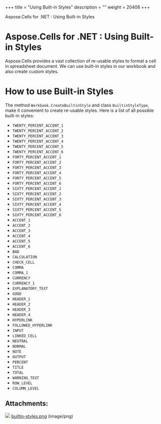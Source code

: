 +++
title = "Using Built-in Styles" 
description = "" 
weight = 20408 
+++

Aspose.Cells for .NET : Using Built-in Styles  

# Aspose.Cells for .NET : Using Built-in Styles


Aspose.Cells provides a vast collection of re-usable styles to format a cell in spreadsheet document. We can use built-in styles in our workbook and also create custom styles.

# How to use Built-in Styles

The method `Workbook.CreateBuiltinStyle` and class `BuiltinStyleType`, make it convenient to create re-usable styles. Here is a list of all possible built-in styles:

*   `TWENTY_PERCENT_ACCENT_1`
*   `TWENTY_PERCENT_ACCENT_2`
*   `TWENTY_PERCENT_ACCENT_3`
*   `TWENTY_PERCENT_ACCENT_4`
*   `TWENTY_PERCENT_ACCENT_5`
*   `TWENTY_PERCENT_ACCENT_6`
*   `FORTY_PERCENT_ACCENT_1`
*   `FORTY_PERCENT_ACCENT_2`
*   `FORTY_PERCENT_ACCENT_3`
*   `FORTY_PERCENT_ACCENT_4`
*   `FORTY_PERCENT_ACCENT_5`
*   `FORTY_PERCENT_ACCENT_6`
*   `SIXTY_PERCENT_ACCENT_1`
*   `SIXTY_PERCENT_ACCENT_2`
*   `SIXTY_PERCENT_ACCENT_3`
*   `SIXTY_PERCENT_ACCENT_4`
*   `SIXTY_PERCENT_ACCENT_5`
*   `SIXTY_PERCENT_ACCENT_6`
*   `ACCENT_1`
*   `ACCENT_2`
*   `ACCENT_3`
*   `ACCENT_4`
*   `ACCENT_5`
*   `ACCENT_6`
*   `BAD`
*   `CALCULATION`
*   `CHECK_CELL`
*   `COMMA`
*   `COMMA_1`
*   `CURRENCY`
*   `CURRENCY_1`
*   `EXPLANATORY_TEXT`
*   `GOOD`
*   `HEADER_1`
*   `HEADER_2`
*   `HEADER_3`
*   `HEADER_4`
*   `HYPERLINK`
*   `FOLLOWED_HYPERLINK`
*   `INPUT`
*   `LINKED_CELL`
*   `NEUTRAL`
*   `NORMAL`
*   `NOTE`
*   `OUTPUT`
*   `PERCENT`
*   `TITLE`
*   `TOTAL`
*   `WARNING_TEXT`
*   `ROW_LEVEL`
*   `COLUMN_LEVEL`

## Attachments:

![](https://docs2.aspose.com/cells/net/images/icons/bullet_blue.gif) [builtin-styles.png](https://docs2.aspose.com/cells/net/attachments/5020411/5115273.png) (image/png)  

